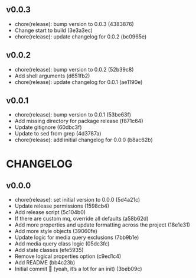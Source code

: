 ## v0.0.3
- chore(release): bump version to 0.0.3 (4383876)
- Change start to build (3e3a3ec)
- chore(release): update changelog for 0.0.2 (bc0965e)

## v0.0.2
- chore(release): bump version to 0.0.2 (52b39c8)
- Add shell arguments (d651fb2)
- chore(release): update changelog for 0.0.1 (ae1190e)

## v0.0.1
- chore(release): bump version to 0.0.1 (53be63f)
- Add missing directory for package release (f871c64)
- Update gitignore (60dbc3f)
- Update to sed from grep (4d3787a)
- chore(release): add initial changelog for 0.0.0 (b8ac62b)

# CHANGELOG

## v0.0.0
- chore(release): set initial version to 0.0.0 (5d4a21c)
- Update release permissions (1598cb4)
- Add release script (5c104b0)
- If there are custom mq, override all defaults (a58b62d)
- Add more properties and update formatting across the project (18e1e31)
- Add more style objects (39060fe)
- Update logic for media query exclusions (7bb9b1e)
- Add media query class logic (05dc3fc)
- Add state classes (efe5935)
- Remove logical properties option (c9ed1c4)
- Add README (bb4c23b)
- Initial commit :pencil: (yeah, it’s a lot for an init) (3beb09c)

